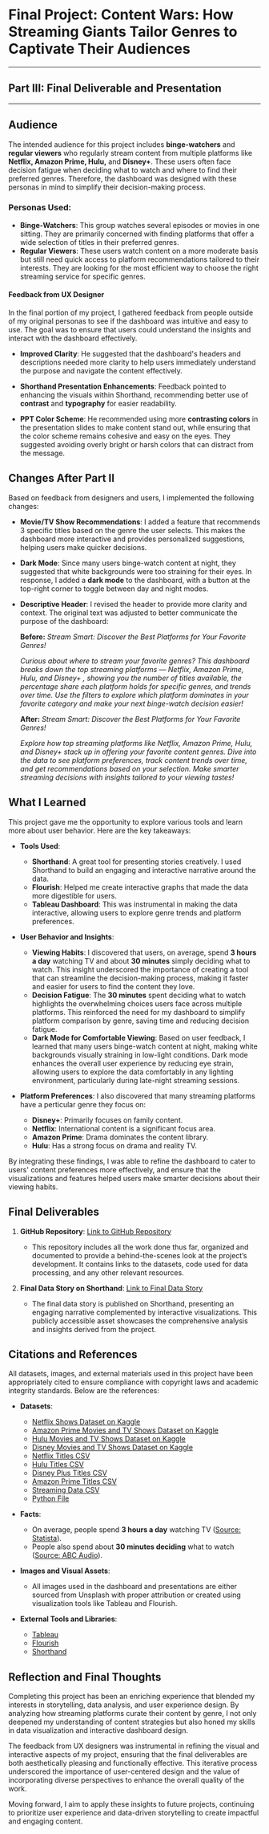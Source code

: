 # Final Project: Content Wars: How Streaming Giants Tailor Genres to Captivate Their Audiences
---
## Part III: Final Deliverable and Presentation
---
## Audience
The intended audience for this project includes **binge-watchers** and **regular viewers** who regularly stream content from multiple platforms like **Netflix, Amazon Prime, Hulu,** and **Disney+**. These users often face decision fatigue when deciding what to watch and where to find their preferred genres. Therefore, the dashboard was designed with these personas in mind to simplify their decision-making process.

### Personas Used:
- **Binge-Watchers**: This group watches several episodes or movies in one sitting. They are primarily concerned with finding platforms that offer a wide selection of titles in their preferred genres.
- **Regular Viewers**: These users watch content on a more moderate basis but still need quick access to platform recommendations tailored to their interests. They are looking for the most efficient way to choose the right streaming service for specific genres.

#### Feedback from UX Designer

In the final portion of my project, I gathered feedback from people outside of my original personas to see if the dashboard was intuitive and easy to use. The goal was to ensure that users could understand the insights and interact with the dashboard effectively. 
- **Improved Clarity**: He suggested that the dashboard's headers and descriptions needed more clarity to help users immediately understand the purpose and navigate the content effectively.

- **Shorthand Presentation Enhancements**: Feedback pointed to enhancing the visuals within Shorthand, recommending better use of **contrast** and **typography** for easier readability. 

- **PPT Color Scheme**: He recommended using more **contrasting colors** in the presentation slides to make content stand out, while ensuring that the color scheme remains cohesive and easy on the eyes. They suggested avoiding overly bright or harsh colors that can distract from the message.

## Changes After Part II

Based on feedback from designers and users, I implemented the following changes:

- **Movie/TV Show Recommendations**: I added a feature that recommends 3 specific titles based on the genre the user selects. This makes the dashboard more interactive and provides personalized suggestions, helping users make quicker decisions.
  
- **Dark Mode**: Since many users binge-watch content at night, they suggested that white backgrounds were too straining for their eyes. In response, I added a **dark mode** to the dashboard, with a button at the top-right corner to toggle between day and night modes.

- **Descriptive Header**: I revised the header to provide more clarity and context. The original text was adjusted to better communicate the purpose of the dashboard:

  **Before:**
  _Stream Smart: Discover the Best Platforms for Your Favorite Genres!_
  
  *Curious about where to stream your favorite genres? This dashboard breaks down the top streaming platforms — Netflix, Amazon Prime, Hulu, and Disney+ , showing you the number of titles available, the percentage share each platform holds for specific genres, and trends over time. Use the filters to explore which platform dominates in your favorite category and make your next binge-watch decision easier!*

  **After:**
  _Stream Smart: Discover the Best Platforms for Your Favorite Genres!_

  *Explore how top streaming platforms like Netflix, Amazon Prime, Hulu, and Disney+ stack up in offering your favorite content genres. Dive into the data to see platform preferences, track content trends over time, and get recommendations based on your selection. Make smarter streaming decisions with insights tailored to your viewing tastes!*

## What I Learned

This project gave me the opportunity to explore various tools and learn more about user behavior. Here are the key takeaways:

- **Tools Used**:
  - **Shorthand**: A great tool for presenting stories creatively. I used Shorthand to build an engaging and interactive narrative around the data.
  - **Flourish**: Helped me create interactive graphs that made the data more digestible for users.
  - **Tableau Dashboard**: This was instrumental in making the data interactive, allowing users to explore genre trends and platform preferences.

- **User Behavior and Insights**:
  - **Viewing Habits**: I discovered that users, on average, spend **3 hours a day** watching TV and about **30 minutes** simply deciding what to watch. This insight underscored the importance of creating a tool that can streamline the decision-making process, making it faster and easier for users to find the content they love.
  - **Decision Fatigue**: The **30 minutes** spent deciding what to watch highlights the overwhelming choices users face across multiple platforms. This reinforced the need for my dashboard to simplify platform comparison by genre, saving time and reducing decision fatigue.
  - **Dark Mode for Comfortable Viewing**: Based on user feedback, I learned that many users binge-watch content at night, making white backgrounds visually straining in low-light conditions. Dark mode enhances the overall user experience by reducing eye strain, allowing users to explore the data comfortably in any lighting environment, particularly during late-night streaming sessions.

  
- **Platform Preferences**: I also discovered that many streaming platforms have a perticular genre they focus on:
  - **Disney+**: Primarily focuses on family content.
  - **Netflix**: International content is a significant focus area.
  - **Amazon Prime**: Drama dominates the content library.
  - **Hulu**: Has a strong focus on drama and reality TV.

By integrating these findings, I was able to refine the dashboard to cater to users' content preferences more effectively, and ensure that the visualizations and features helped users make smarter decisions about their viewing habits.

## Final Deliverables

1. **GitHub Repository**: [Link to GitHub Repository](https://github.com/singhvidushi/portfolio/tree/main)
   - This repository includes all the work done thus far, organized and documented to provide a behind-the-scenes look at the project’s development. It contains links to the datasets, code used for data processing, and any other relevant resources.

2. **Final Data Story on Shorthand**: [Link to Final Data Story](https://carnegiemellon.shorthandstories.com/stream-smart/index.html)
   - The final data story is published on Shorthand, presenting an engaging narrative complemented by interactive visualizations. This publicly accessible asset showcases the comprehensive analysis and insights derived from the project.

## Citations and References

All datasets, images, and external materials used in this project have been appropriately cited to ensure compliance with copyright laws and academic integrity standards. Below are the references:

- **Datasets**:
  - [Netflix Shows Dataset on Kaggle](https://www.kaggle.com/datasets/shivamb/netflix-shows)
  - [Amazon Prime Movies and TV Shows Dataset on Kaggle](https://www.kaggle.com/datasets/shivamb/amazon-prime-movies-and-tv-shows)
  - [Hulu Movies and TV Shows Dataset on Kaggle](https://www.kaggle.com/datasets/shivamb/hulu-movies-and-tv-shows)
  - [Disney Movies and TV Shows Dataset on Kaggle](https://www.kaggle.com/datasets/shivamb/disney-movies-and-tv-shows)
  - [Netflix Titles CSV](https://raw.githubusercontent.com/singhvidushi/portfolio/refs/heads/main/netflix_titles.csv)
  - [Hulu Titles CSV](https://raw.githubusercontent.com/singhvidushi/portfolio/refs/heads/main/hulu_titles.csv)
  - [Disney Plus Titles CSV](https://raw.githubusercontent.com/singhvidushi/portfolio/refs/heads/main/disney_plus_titles.csv)
  - [Amazon Prime Titles CSV](https://raw.githubusercontent.com/singhvidushi/portfolio/refs/heads/main/amazon_prime_titles.csv)
  - [Streaming Data CSV](https://raw.githubusercontent.com/singhvidushi/portfolio/refs/heads/main/streaming_data_cleaned.csv)
  - [Python File](app.py)

- **Facts**:
  - On average, people spend **3 hours a day** watching TV ([Source: Statista](https://www.statista.com/statistics/186833/average-television-use-per-person-in-the-us-since-2002/)).
  - People also spend about **30 minutes deciding** what to watch ([Source: ABC Audio](https://digital.abcaudio.com/news/surveys-show-we-spend-more-hundred-days-our-lives-choosing-what-watch)).
    
- **Images and Visual Assets**:
  - All images used in the dashboard and presentations are either sourced from Unsplash with proper attribution or created using visualization tools like Tableau and Flourish.

- **External Tools and Libraries**:
  - [Tableau](https://www.tableau.com/)
  - [Flourish](https://flourish.studio/)
  - [Shorthand](https://www.shorthand.com/)

## Reflection and Final Thoughts

Completing this project has been an enriching experience that blended my interests in storytelling, data analysis, and user experience design. By analyzing how streaming platforms curate their content by genre, I not only deepened my understanding of content strategies but also honed my skills in data visualization and interactive dashboard design.

The feedback from UX designers was instrumental in refining the visual and interactive aspects of my project, ensuring that the final deliverables are both aesthetically pleasing and functionally effective. This iterative process underscored the importance of user-centered design and the value of incorporating diverse perspectives to enhance the overall quality of the work.

Moving forward, I aim to apply these insights to future projects, continuing to prioritize user experience and data-driven storytelling to create impactful and engaging content.
